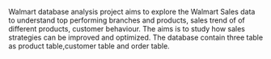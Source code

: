 Walmart database analysis project aims to explore the Walmart Sales data to understand top performing branches and products, sales trend of of different products, customer behaviour. 
The aims is to study how sales strategies can be improved and optimized. 
The database contain three table as product table,customer table and order table.
